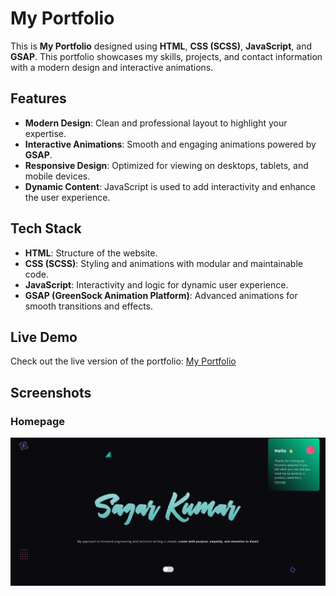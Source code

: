 # My Portfolio

This is **My Portfolio** designed using **HTML**, **CSS (SCSS)**, **JavaScript**, and **GSAP**. This portfolio showcases my skills, projects, and contact information with a modern design and interactive animations.

## Features

- **Modern Design**: Clean and professional layout to highlight your expertise.
- **Interactive Animations**: Smooth and engaging animations powered by **GSAP**.
- **Responsive Design**: Optimized for viewing on desktops, tablets, and mobile devices.
- **Dynamic Content**: JavaScript is used to add interactivity and enhance the user experience.

## Tech Stack

- **HTML**: Structure of the website.
- **CSS (SCSS)**: Styling and animations with modular and maintainable code.
- **JavaScript**: Interactivity and logic for dynamic user experience.
- **GSAP (GreenSock Animation Platform)**: Advanced animations for smooth transitions and effects.

## Live Demo

Check out the live version of the portfolio: [My Portfolio](https://panditsagar.github.io/My-Portfolio/)

## Screenshots

### Homepage
![Homepage Screenshot](assets/img/HomePage.png)
